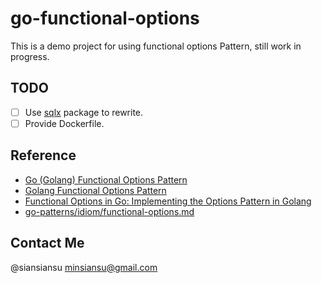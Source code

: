 # go-functional-options

This is a demo project for using functional options Pattern, still work in progress.

## TODO

- [ ] Use [sqlx](https://github.com/jmoiron/sqlx) package to rewrite.
- [ ] Provide Dockerfile.

## Reference

- [Go (Golang) Functional Options Pattern](https://www.youtube.com/watch?v=5ZZwmMI897c)
- [Golang Functional Options Pattern](https://golang.cafe/blog/golang-functional-options-pattern.html)
- [Functional Options in Go: Implementing the Options Pattern in Golang](https://www.sohamkamani.com/golang/options-pattern/)
- [go-patterns/idiom/functional-options.md](https://github.com/tmrts/go-patterns/blob/master/idiom/functional-options.md)

## Contact Me

@siansiansu <minsiansu@gmail.com>
